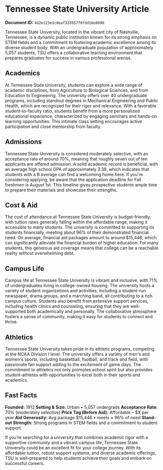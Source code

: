 # Tennessee State University Article

**Document ID:** `4d2e123e1c8eaf333957f0fdd16e8090`

Tennessee State University, located in the vibrant city of Nashville, Tennessee, is a dynamic public institution known for its strong emphasis on STEM fields and a commitment to fostering academic excellence among its diverse student body. With an undergraduate population of approximately 5,057 students, TSU offers a collaborative learning environment that prepares graduates for success in various professional arenas.

## Academics
At Tennessee State University, students can explore a wide range of academic disciplines, from Agriculture to Biological Sciences, and from Education to Engineering. The university offers over 40 undergraduate programs, including standout degrees in Mechanical Engineering and Public Health, which are recognized for their rigor and relevance. With a favorable student-to-faculty ratio, students benefit from a more personalized educational experience, characterized by engaging seminars and hands-on learning opportunities. This intimate class setting encourages active participation and close mentorship from faculty.

## Admissions
Tennessee State University is considered moderately selective, with an acceptance rate of around 70%, meaning that roughly seven out of ten applicants are offered admission. A solid academic record is beneficial, with an average high school GPA of approximately 3.38, which indicates that students with a B average can find a welcoming home here. If you're considering applying, be aware that the application deadline for Fall freshmen is August 1st. This timeline gives prospective students ample time to prepare their materials and showcase their strengths.

## Cost & Aid
The cost of attendance at Tennessee State University is budget-friendly, with tuition rates generally falling within the affordable range, making it accessible to many students. The university is committed to supporting its students financially, meeting about 96% of their demonstrated financial need. On average, financial aid packages amount to around $15,446, which can significantly alleviate the financial burden of higher education. For many students, this generous aid coverage means that college can be a reachable reality without overwhelming debt.

## Campus Life
Campus life at Tennessee State University is vibrant and inclusive, with 71% of undergraduates living in college-owned housing. The university hosts a variety of student organizations and activities, including a student-run newspaper, drama groups, and a marching band, all contributing to a rich campus culture. Students also benefit from extensive support services, including health clinics and counseling, ensuring that they are well-supported both academically and personally. The collaborative atmosphere fosters a sense of community, making it easy for students to connect and thrive.

## Athletics
Tennessee State University takes pride in its athletic programs, competing at the NCAA Division I level. The university offers a variety of men's and women's sports, including basketball, football, and track and field, with passionate fan support adding to the excitement of game days. The commitment to athletics not only promotes school spirit but also provides student-athletes with opportunities to excel both in their sports and academics.

## Fast Facts
**Founded:** 1912
**Setting & Size:** Urban • 5,057 undergrads
**Acceptance Rate:** 70% (moderately selective)
**Price Tag (Before Aid):** Affordable – $X per year
**Aid Generosity:** Avg package $15,446 • meets ≈ 96% of need
**Stand-out Strength:** Strong programs in STEM fields and a commitment to student support.

If you’re searching for a university that combines academic rigor with a supportive community and a vibrant campus life, Tennessee State University could be an excellent fit for your college journey. With its affordable tuition, robust support systems, and diverse academic offerings, TSU is well-prepared to help students achieve their goals and embark on successful careers.
